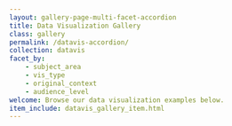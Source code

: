 ```yaml
---
layout: gallery-page-multi-facet-accordion
title: Data Visualization Gallery
class: gallery
permalink: /datavis-accordion/
collection: datavis
facet_by:
    - subject_area
    - vis_type
    - original_context
    - audience_level
welcome: Browse our data visualization examples below.
item_include: datavis_gallery_item.html
---
```


